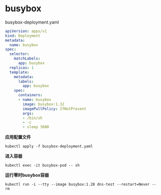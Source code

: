 # busybox


busybox-deployment.yaml
```yaml
apiVersion: apps/v1
kind: Deployment
metadata:
  name: busybox
spec:
  selector:
    matchLabels:
      app: busybox
  replicas: 1
  template:
    metadata:
      labels:
        app: busybox
    spec:
      containers:
      - name: busybox
        image: busybox:1.32
        imagePullPolicy: IfNotPresent
        args:
        - /bin/sh
        - -c
        - sleep 3600
```

**应用配置文件**

`kubectl apply -f busybox-deployment.yaml`

**进入容器**

`kubectl exec -it busybox-pod -- sh`

**运行零时busybox容器**
```shell
kubectl run -i --tty --image busybox:1.28 dns-test --restart=Never --rm
```